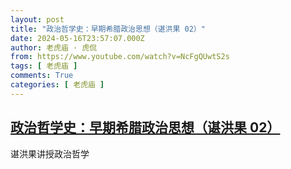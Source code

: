 ```yaml
---
layout: post
title: "政治哲学史：早期希腊政治思想（谌洪果 02）"
date: 2024-05-16T23:57:07.000Z
author: 老虎庙 · 虎侃
from: https://www.youtube.com/watch?v=NcFgQUwtS2s
tags: [ 老虎庙 ]
comments: True
categories: [ 老虎庙 ]
---
```

<!--1715903827000-->
[政治哲学史：早期希腊政治思想（谌洪果 02）](https://www.youtube.com/watch?v=NcFgQUwtS2s)
------

<div>
谌洪果讲授政治哲学
</div>
